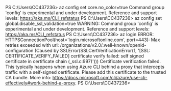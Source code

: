 PS C:\Users\CC437236> az config set core.no_color=true
Command group 'config' is experimental and under development. Reference and support levels: https://aka.ms/CLI_refstatus
PS C:\Users\CC437236> az config set global.disable_ssl_validation=true
WARNING: Command group 'config' is experimental and under development. Reference and support levels: https://aka.ms/CLI_refstatus
PS C:\Users\CC437236> az login
ERROR: HTTPSConnectionPool(host='login.microsoftonline.com', port=443): Max retries exceeded with url: /organizations/v2.0/.well-known/openid-configuration (Caused by SSLError(SSLCertVerificationError(1, '[SSL: CERTIFICATE_VERIFY_FAILED] certificate verify failed: self signed certificate in certificate chain (_ssl.c:997)')))
Certificate verification failed. This typically happens when using Azure CLI behind a proxy that intercepts traffic with a self-signed certificate. Please add this certificate to the trusted CA bundle. More info: https://docs.microsoft.com/cli/azure/use-cli-effectively#work-behind-a-proxy.
PS C:\Users\CC437236>
